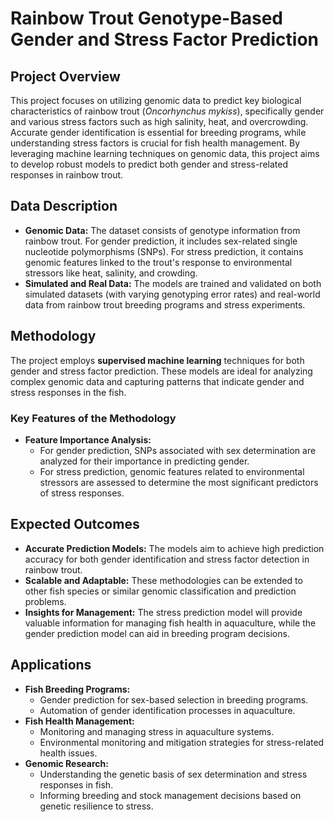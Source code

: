 # Rainbow Trout Genotype-Based Gender and Stress Factor Prediction

## Project Overview  
This project focuses on utilizing genomic data to predict key biological characteristics of rainbow trout (*Oncorhynchus mykiss*), specifically gender and various stress factors such as high salinity, heat, and overcrowding. Accurate gender identification is essential for breeding programs, while understanding stress factors is crucial for fish health management. By leveraging machine learning techniques on genomic data, this project aims to develop robust models to predict both gender and stress-related responses in rainbow trout.

## Data Description  
- **Genomic Data:** The dataset consists of genotype information from rainbow trout. For gender prediction, it includes sex-related single nucleotide polymorphisms (SNPs). For stress prediction, it contains genomic features linked to the trout's response to environmental stressors like heat, salinity, and crowding.  
- **Simulated and Real Data:** The models are trained and validated on both simulated datasets (with varying genotyping error rates) and real-world data from rainbow trout breeding programs and stress experiments.  

## Methodology  
The project employs **supervised machine learning** techniques for both gender and stress factor prediction. These models are ideal for analyzing complex genomic data and capturing patterns that indicate gender and stress responses in the fish.

### Key Features of the Methodology  
- **Feature Importance Analysis:** 
  - For gender prediction, SNPs associated with sex determination are analyzed for their importance in predicting gender.  
  - For stress prediction, genomic features related to environmental stressors are assessed to determine the most significant predictors of stress responses.

## Expected Outcomes  
- **Accurate Prediction Models:** The models aim to achieve high prediction accuracy for both gender identification and stress factor detection in rainbow trout.  
- **Scalable and Adaptable:** These methodologies can be extended to other fish species or similar genomic classification and prediction problems.  
- **Insights for Management:** The stress prediction model will provide valuable information for managing fish health in aquaculture, while the gender prediction model can aid in breeding program decisions.

## Applications  
- **Fish Breeding Programs:** 
  - Gender prediction for sex-based selection in breeding programs.  
  - Automation of gender identification processes in aquaculture.  
- **Fish Health Management:**  
  - Monitoring and managing stress in aquaculture systems.  
  - Environmental monitoring and mitigation strategies for stress-related health issues.  
- **Genomic Research:**  
  - Understanding the genetic basis of sex determination and stress responses in fish.  
  - Informing breeding and stock management decisions based on genetic resilience to stress.
